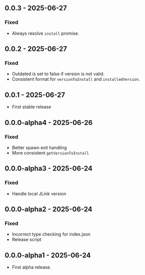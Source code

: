 ## 0.0.3 - 2025-06-27

### Fixed

-   Always resolve `install` promise.

## 0.0.2 - 2025-06-27

### Fixed

-   Outdated is set to false if version is not valid.
-   Consistent format for `versionToInstall` and `installedVersion`.

## 0.0.1 - 2025-06-27

-   First stable release

## 0.0.0-alpha4 - 2025-06-26

### Fixed

-   Better spawn exit handling
-   More consistent `getVersionToInstall`

## 0.0.0-alpha3 - 2025-06-24

### Fixed

-   Handle local JLink version

## 0.0.0-alpha2 - 2025-06-24

### Fixed

-   Incorrect type checking for index.json
-   Release script

## 0.0.0-alpha1 - 2025-06-24

-   First alpha release.

